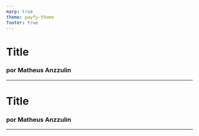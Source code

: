```yaml
---
marp: true
theme: payfy-theme
footer: true
---
```

# Title
### por Matheus Anzzulin
---
# Title
### por Matheus Anzzulin
---
